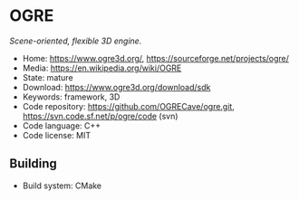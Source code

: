 # OGRE

_Scene-oriented, flexible 3D engine._

- Home: https://www.ogre3d.org/, https://sourceforge.net/projects/ogre/
- Media: https://en.wikipedia.org/wiki/OGRE
- State: mature
- Download: https://www.ogre3d.org/download/sdk
- Keywords: framework, 3D
- Code repository: https://github.com/OGRECave/ogre.git, https://svn.code.sf.net/p/ogre/code (svn)
- Code language: C++
- Code license: MIT

## Building

- Build system: CMake

